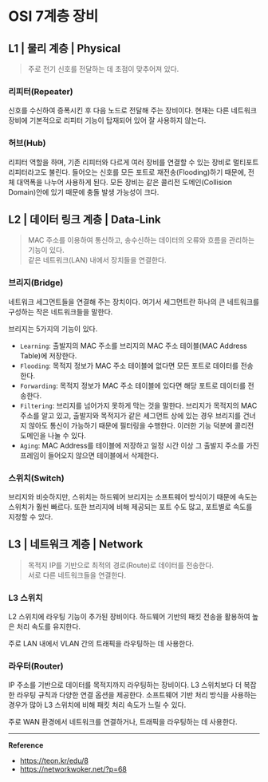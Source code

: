 # OSI 7계층 장비

## L1 | 물리 계층 | Physical
> 주로 전기 신호를 전달하는 데 초점이 맞추어져 있다.

### 리피터(Repeater)
신호를 수신하여 증폭시킨 후 다음 노드로 전달해 주는 장비이다.
현재는 다른 네트워크 장비에 기본적으로 리피터 기능이 탑재되어 있어 잘 사용하지 않는다.

### 허브(Hub)
리피터 역할을 하며, 기존 리피터와 다르게 여러 장비를 연결할 수 있는 장비로 멀티포트 리피터라고도 불린다.
들어오는 신호를 모든 포트로 재전송(Flooding)하기 때문에, 전체 대역폭을 나누어 사용하게 된다.
모든 장비는 같은 콜리전 도메인(Collision Domain)안에 있기 때문에 충돌 발생 가능성이 크다.

## L2 | 데이터 링크 계층 | Data-Link
> MAC 주소를 이용하여 통신하고, 송수신하는 데이터의 오류와 흐름을 관리하는 기능이 있다.<br>
> 같은 네트워크(LAN) 내에서 장치들을 연결한다.

### 브리지(Bridge)
네트워크 세그먼트들을 연결해 주는 장치이다. 여기서 세그먼트란 하나의 큰 네트워크를 구성하는 작은 네트워크들을 말한다.

브리지는 5가지의 기능이 있다.
- `Learning`: 출발지의 MAC 주소를 브리지의 MAC 주소 테이블(MAC Address Table)에 저장한다.
- `Flooding`: 목적지 정보가 MAC 주소 테이블에 없다면 모든 포트로 데이터를 전송한다.
- `Forwarding`: 목적지 정보가 MAC 주소 테이블에 있다면 해당 포트로 데이터를 전송한다.
- `Filtering`: 브리지를 넘어가지 못하게 막는 것을 말한다. 브리지가 목적지의 MAC 주소를 알고 있고, 출발지와 목적지가 같은 세그먼트 상에 있는 경우 브리지를 건너지 않아도 통신이 가능하기 때문에 필터링을 수행한다. 이러한 기능 덕분에 콜리전 도메인을 나눌 수 있다.
- `Aging`: MAC Address를 테이블에 저장하고 일정 시간 이상 그 출발지 주소를 가진 프레임이 들어오지 않으면 테이블에서 삭제한다.

### 스위치(Switch)
브리지와 비슷하지만, 스위치는 하드웨어 브리지는 소프트웨어 방식이기 때문에 속도는 스위치가 훨씬 빠르다.
또한 브리지에 비해 제공되는 포트 수도 많고, 포트별로 속도를 지정할 수 있다.

## L3 | 네트워크 계층 | Network
> 목적지 IP를 기반으로 최적의 경로(Route)로 데이터를 전송한다.<br>
> 서로 다른 네트워크들을 연결한다.

### L3 스위치
L2 스위치에 라우팅 기능이 추가된 장비이다.
하드웨어 기반의 패킷 전송을 활용하여 높은 처리 속도를 유지한다.

주로 LAN 내에서 VLAN 간의 트래픽을 라우팅하는 데 사용한다.

### 라우터(Router)
IP 주소를 기반으로 데이터를 목적지까지 라우팅하는 장비이다.
L3 스위치보다 더 복잡한 라우팅 규칙과 다양한 연결 옵션을 제공한다.
소프트웨어 기반 처리 방식을 사용하는 경우가 많아 L3 스위치에 비해 패킷 처리 속도가 느릴 수 있다.

주로 WAN 환경에서 네트워크를 연결하거나, 트래픽을 라우팅하는 데 사용한다.

---
**Reference**<br>
- https://teon.kr/edu/8
- https://networkwoker.net/?p=68
